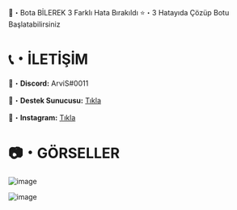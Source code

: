 🤖・Bota BİLEREK 3 Farklı Hata Bırakıldı
⭐・3 Hatayıda Çözüp Botu Başlatabilirsiniz
# 

# 📞・İLETİŞİM
💙・**Discord:** ArviS#0011

🔗・**Destek Sunucusu:** [Tıkla](https://discord.gg/3AfAFE5qYg)

💜・**Instagram:** [Tıkla](https://www.instagram.com/arvis_here/)
#

# 📷・GÖRSELLER
![image](https://user-images.githubusercontent.com/69751083/205449171-5d3c1efe-ae22-457d-adbc-34d72702557b.png)

![image](https://user-images.githubusercontent.com/69751083/205449175-979b4501-12bb-4068-a9bd-dc3a880ef1b9.png)

